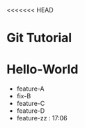 <<<<<<< HEAD
# Git Tutorial
# Hello-World

- feature-A
- fix-B
- feature-C
- feature-D
- feature-zz : 17:06
